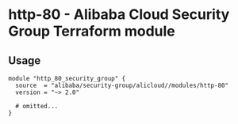 # http-80 - Alibaba Cloud Security Group Terraform module

## Usage

```hcl
module "http_80_security_group" {
  source  = "alibaba/security-group/alicloud//modules/http-80"
  version = "~> 2.0"

  # omitted...
}
```

<!-- BEGINNING OF PRE-COMMIT-TERRAFORM DOCS HOOK -->
<!-- END OF PRE-COMMIT-TERRAFORM DOCS HOOK -->
